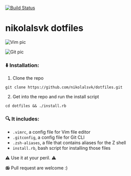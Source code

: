 [![Build Status](https://semaphoreci.com/api/v1/nikolalsvk/dotfiles/branches/master/badge.svg)](https://semaphoreci.com/nikolalsvk/dotfiles)

# nikolalsvk dotfiles

![Vim pic](https://vim.sexy/img/Vimlogo.svg)

![Git pic](https://git-scm.com/images/logo@2x.png)

### :arrow_down: Installation:

1. Clone the repo

```
git clone https://github.com/nikolalsvk/dotfiles.git
```

2. Get into the repo and run the install script

```
cd dotfiles && ./install.rb
```

### :mag: It includes:

 - `.vimrc`, a config file for Vim file editor
 - `.gitconfig`, a config file for Git CLI
 - `.zsh-aliases`, a file that contains aliases for the Z shell
 - `install.rb`, bash script for installing those files

:warning: Use it at your peril. :warning:

:radio: Pull request are welcome :)
